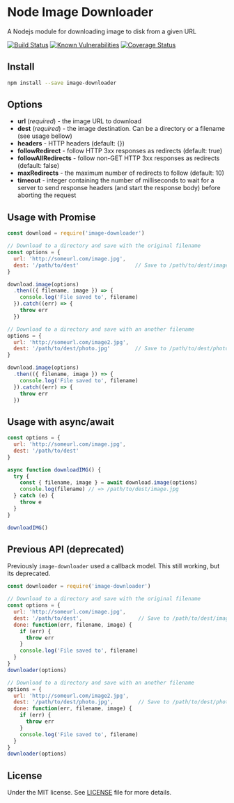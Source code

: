 # Node Image Downloader
A Nodejs module for downloading image to disk from a given URL

[![Build Status](https://travis-ci.org/demsking/image-downloader.svg?branch=master)](https://travis-ci.org/demsking/image-downloader) [![Known Vulnerabilities](https://snyk.io/test/github/demsking/image-downloader/badge.svg)](https://snyk.io/test/github/demsking/image-downloader) [![Coverage Status](https://coveralls.io/repos/github/demsking/image-downloader/badge.svg?branch=master)](https://coveralls.io/github/demsking/image-downloader?branch=master)

## Install
```sh
npm install --save image-downloader
```

## Options
- **url** (*required*) - the image URL to download
- **dest** (*required*) - the image destination. Can be a directory or a filename (see usage bellow)
- **headers** - HTTP headers (default: {})
- **followRedirect** - follow HTTP 3xx responses as redirects (default: true)
- **followAllRedirects** - follow non-GET HTTP 3xx responses as redirects (default: false)
- **maxRedirects** - the maximum number of redirects to follow (default: 10)
- **timeout** - integer containing the number of milliseconds to wait for a server to send response headers (and start the response body) before aborting the request

## Usage with Promise
```js
const download = require('image-downloader')

// Download to a directory and save with the original filename
const options = {
  url: 'http://someurl.com/image.jpg',
  dest: '/path/to/dest'                  // Save to /path/to/dest/image.jpg
}

download.image(options)
  .then(({ filename, image }) => {
    console.log('File saved to', filename)
  }).catch((err) => {
    throw err
  })

// Download to a directory and save with an another filename
options = {
  url: 'http://someurl.com/image2.jpg',
  dest: '/path/to/dest/photo.jpg'        // Save to /path/to/dest/photo.jpg
}

download.image(options)
  .then(({ filename, image }) => {
    console.log('File saved to', filename)
  }).catch((err) => {
    throw err
  })
```

## Usage with async/await
```js
const options = {
  url: 'http://someurl.com/image.jpg',
  dest: '/path/to/dest'                  
}

async function downloadIMG() {
  try {
    const { filename, image } = await download.image(options)
    console.log(filename) // => /path/to/dest/image.jpg 
  } catch (e) {
    throw e
  }
}

downloadIMG()
```

## Previous API (deprecated)
Previously `image-downloader` used a callback model. This still working, but its deprecated.

```js
const downloader = require('image-downloader')

// Download to a directory and save with the original filename
const options = {
  url: 'http://someurl.com/image.jpg',
  dest: '/path/to/dest',                  // Save to /path/to/dest/image.jpg
  done: function(err, filename, image) {
    if (err) {
      throw err
    }
    console.log('File saved to', filename)
  }
}
downloader(options)

// Download to a directory and save with an another filename
options = {
  url: 'http://someurl.com/image2.jpg',
  dest: '/path/to/dest/photo.jpg',        // Save to /path/to/dest/photo.jpg
  done: function(err, filename, image) {
    if (err) {
      throw err
    }
    console.log('File saved to', filename)
  }
}
downloader(options)
```

## License

Under the MIT license. See [LICENSE](https://gitlab.com/demsking/image-downloader/blob/master/LICENSE) file for more details.
